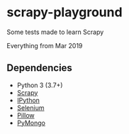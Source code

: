 
# scrapy-playground

Some tests made to learn Scrapy

Everything from Mar 2019

## Dependencies

- Python 3    (3.7+)
- [Scrapy](https://pypi.org/project/Scrapy/)
- [IPython](https://pypi.org/project/ipython/)
- [Selenium](https://pypi.org/project/selenium/)
- [Pillow](https://pypi.org/project/Pillow/)
- [PyMongo](https://pypi.org/project/pymongo/)
